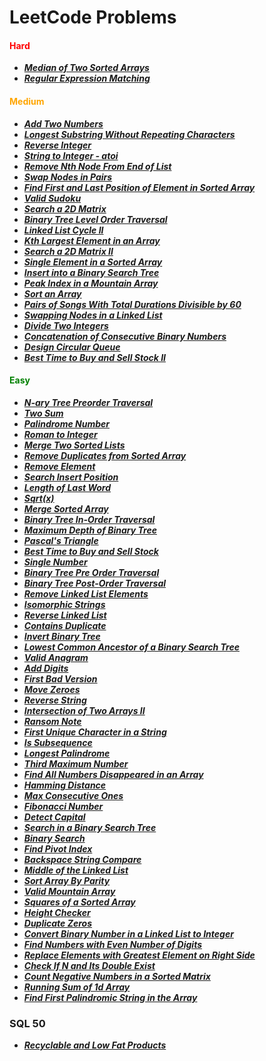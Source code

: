 # LeetCode Problems

<h4 style="color:red">Hard</h4>

- **_[Median of Two Sorted Arrays](https://github.com/Razeen-Shaikh/leetcode/tree/main/problems/median-of-two-sorted-arrays)_**
- **_[Regular Expression Matching](https://github.com/Razeen-Shaikh/leetcode/tree/main/problems/regular-expression-matching)_**

<h4 style="color:orange">Medium</h4>

- **_[Add Two Numbers](https://github.com/Razeen-Shaikh/leetcode/tree/main/problems/add-two-numbers)_**
- **_[Longest Substring Without Repeating Characters](https://github.com/Razeen-Shaikh/leetcode/tree/main/problems/longest-substring-without-repeating-characters)_**
- **_[Reverse Integer](https://github.com/Razeen-Shaikh/leetcode/tree/main/problems/reverse-integer)_**
- **_[String to Integer - atoi](https://github.com/Razeen-Shaikh/leetcode/tree/main/problems/string-to-integer)_**
- **_[Remove Nth Node From End of List](https://github.com/Razeen-Shaikh/leetcode/tree/main/problems/remove-nth-node-from-end-of-list)_**
- **_[Swap Nodes in Pairs](https://github.com/Razeen-Shaikh/leetcode/tree/main/problems/swap-nodes-in-pairs)_**
- **_[Find First and Last Position of Element in Sorted Array](https://github.com/Razeen-Shaikh/leetcode/tree/main/problems/find-first-and-last-position-of-element)_**
- **_[Valid Sudoku](https://github.com/Razeen-Shaikh/leetcode/tree/main/problems/valid-sudoku)_**
- **_[Search a 2D Matrix](https://github.com/Razeen-Shaikh/leetcode/tree/main/problems/search-a-2d-matrix)_**
- **_[Binary Tree Level Order Traversal](https://github.com/Razeen-Shaaikh/leetcode/tree/main/problems/binary-tree-level-order-traversal)_**
- **_[Linked List Cycle II](https://github.com/Razeen-Shaikh/leetcode/tree/main/problems/linked-list-cycle-ii)_**
- **_[Kth Largest Element in an Array](https://github.com/Razeen-Shaikh/leetcode/tree/main/problems/kth-largest-element-in-an-array)_**
- **_[Search a 2D Matrix II](https://github.com/Razeen-Shaikh/leetcode/tree/main/problems/search-a-2d-matrix-ii)_**
- **_[Single Element in a Sorted Array](https://github.com/Razeen-Shaikh/leetcode/tree/main/problems/single-element-in-a-sorted-array)_**
- **_[Insert into a Binary Search Tree](https://github.com/Razeen-Shaikh/leetcode/tree/main/problems/insert-into-a-binary-search-tree)_**
- **_[Peak Index in a Mountain Array](https://github.com/Razeen-Shaikh/leetcode/tree/main/problems/peak-index-in-a-mountain-array)_**
- **_[Sort an Array](https://github.com/Razeen-Shaikh/leetcode/tree/main/problems/sort-an-array)_**
- **_[Pairs of Songs With Total Durations Divisible by 60](https://github.com/Razeen-Shaikh/leetcode/tree/main/problems/pairs-of-a-sorted-array)_**
- **_[Swapping Nodes in a Linked List](https://github.com/Razeen-Shaikh/leetcode/tree/main/problems/swapping-nodes-in-a-linked-list)_**
- **_[Divide Two Integers](https://github.com/Razeen-Shaikh/leetcode/tree/main/problems/divide-two-numbers)_**
- **_[Concatenation of Consecutive Binary Numbers](https://github.com/Razeen-Shaikh/leetcode/tree/main/problems/concatenation-of-consecutive-binary-numbers)_**
- **_[Design Circular Queue](https://github.com/Razeen-Shaikh/leetcode/tree/main/problems/design-circular-queue)_**
- **_[Best Time to Buy and Sell Stock II](https://github.com/Razeen-Shaikh/leetcode/tree/main/problems/best-time-to-buy-and-sell-stock-ii)_**

<h4 style="color:green">Easy</h4>

- **_[N-ary Tree Preorder Traversal](https://github.com/Razeen-Shaikh/leetcode/tree/main/problems/n-ary-treepreorder-traversal)_**
- **_[Two Sum](https://github.com/Razeen-Shaikh/leetcode/tree/main/problems/two-sums)_**
- **_[Palindrome Number](https://github.com/Razeen-Shaikh/leetcode/tree/main/problems/palindrome-number)_**
- **_[Roman to Integer](https://github.com/Razeen-Shaikh/leetcode/tree/main/problems/roman-to-integer)_**
- **_[Merge Two Sorted Lists](https://github.com/Razeen-Shaikh/leetcode/tree/main/problems/merge-two-sorted-lists)_**
- **_[Remove Duplicates from Sorted Array](https://github.com/Razeen-Shaikh/leetcode/tree/main/problems/remove-duplicates-from-sorted-array)_**
- **_[Remove Element](https://github.com/Razeen-Shaikh/leetcode/tree/main/problems/remove-element)_**
- **_[Search Insert Position](https://github.com/Razeen-Shaikh/leetcode/tree/main/problems/search-insert-position)_**
- **_[Length of Last Word](https://github.com/Razeen-Shaikh/leetcode/tree/main/problems/length-of-last-word)_**
- **_[Sqrt(x)](https://github.com/Razeen-Shaikh/leetcode/tree/main/problems/sqrt-of-x)_**
- **_[Merge Sorted Array](https://github.com/Razeen-Shaikh/leetcode/tree/main/problems/merge-sorted-array)_**
- **_[Binary Tree In-Order Traversal](https://github.com/Razeen-Shaikh/leetcode/tree/main/problems/binary-tree-inorder-traversal)_**
- **_[Maximum Depth of Binary Tree](https://github.com/Razeen-Shaikh/leetcode/tree/main/problems/maximum-depth-of-binary-tree)_**
- **_[Pascal's Triangle](https://github.com/Razeen-Shaikh/leetcode/tree/main/problems/pascal's-triangle)_**
- **_[Best Time to Buy and Sell Stock](https://github.com/Razeen-Shaikh/leetcode/tree/main/problems/best-time-to-buy-sell-stock)_**
- **_[Single Number](https://github.com/Razeen-Shaikh/leetcode/tree/main/problems/single-number)_**
- **_[Binary Tree Pre Order Traversal](https://github.com/Razeen-Shaikh/leetcode/tree/main/problems/binary-tree-pre-order-traversal)_**
- **_[Binary Tree Post-Order Traversal](https://github.com/Razeen-Shaikh/leetcode/tree/main/problems/binary-tree-post-order-traversal)_**
- **_[Remove Linked List Elements](https://github.com/Razeen-Shaikh/leetcode/tree/main/problems/remove-linked-list-elements)_**
- **_[Isomorphic Strings](https://github.com/Razeen-Shaikh/leetcode/tree/main/problems/isomorphic-strings)_**
- **_[Reverse Linked List](https://github.com/Razeen-Shaikh/leetcode/tree/main/problems/reverse-linked-list)_**
- **_[Contains Duplicate](https://github.com/Razeen-Shaikh/leetcode/tree/main/problems/contains-duplicate)_**
- **_[Invert Binary Tree](https://github.com/Razeen-Shaikh/leetcode/tree/main/problems/invert-binary-tree)_**
- **_[Lowest Common Ancestor of a Binary Search Tree](https://github.com/Razeen-Shaikh/leetcode/tree/main/problems/lowest-common-ancestor-of-a-binary-search-tree)_**
- **_[Valid Anagram](https://github.com/Razeen-Shaikh/leetcode/tree/main/problems/valid-anagram)_**
- **_[Add Digits](https://github.com/Razeen-Shaikh/leetcode/tree/main/problems/add-digits)_**
- **_[First Bad Version](https://github.com/Razeen-Shaikh/leetcode/tree/main/problems/first-bad-version)_**
- **_[Move Zeroes](https://github.com/Razeen-Shaikh/leetcode/tree/main/problems/move-zeroes)_**
- **_[Reverse String](https://github.com/Razeen-Shaikh/leetcode/tree/main/problems/reverse-string)_**
- **_[Intersection of Two Arrays II](https://github.com/Razeen-Shaikh/leetcode/tree/main/problems/intersection-of-two-arrays-ii)_**
- **_[Ransom Note](https://github.com/Razeen-Shaikh/leetcode/tree/main/problems/ransom-note)_**
- **_[First Unique Character in a String](https://github.com/Razeen-Shaikh/leetcode/tree/main/problems/first-unique-character-in-a-string)_**
- **_[Is Subsequence](https://github.com/Razeen-Shaikh/leetcode/tree/main/problems/is-subsequence)_**
- **_[Longest Palindrome](https://github.com/Razeen-Shaikh/leetcode/tree/main/problems/longest-palindrome)_**
- **_[Third Maximum Number](https://github.com/Razeen-Shaikh/leetcode/tree/main/problems/third-maximum-number)_**
- **_[Find All Numbers Disappeared in an Array](https://github.com/Razeen-Shaikh/leetcode/tree/main/problems/find-all-numbers-disappeared-in-an-array)_**
- **_[Hamming Distance](https://github.com/Razeen-Shaikh/leetcode/tree/main/problems/hamming-distance)_**
- **_[Max Consecutive Ones](https://github.com/Razeen-Shaikh/leetcode/tree/main/problems/max-consecutive-ones)_**
- **_[Fibonacci Number](https://github.com/Razeen-Shaikh/leetcode/tree/main/problems/fibonacci-number)_**
- **_[Detect Capital](https://github.com/Razeen-Shaikh/leetcode/tree/main/problems/detect-capital)_**
- **_[Search in a Binary Search Tree](https://github.com/Razeen-Shaikh/leetcode/tree/main/problems/search-in-a-binary-search-tree)_**
- **_[Binary Search](https://github.com/Razeen-Shaikh/leetcode/tree/main/problems/binary-search)_**
- **_[Find Pivot Index](https://github.com/Razeen-Shaikh/leetcode/tree/main/problems/find-pivot-index)_**
- **_[Backspace String Compare](https://github.com/Razeen-Shaikh/leetcode/tree/main/problems/backspace-str-compare)_**
- **_[Middle of the Linked List](https://github.com/Razeen-Shaikh/leetcode/tree/main/problems/middle_of-the-linked-list)_**
- **_[Sort Array By Parity](https://github.com/Razeen-Shaikh/leetcode/tree/main/problems/sort-array-by-parity)_**
- **_[Valid Mountain Array](https://github.com/Razeen-Shaikh/leetcode/tree/main/problems/valid-mountain-array)_**
- **_[Squares of a Sorted Array](https://github.com/Razeen-Shaikh/leetcode/tree/main/problems/squares-of-a-sorted-array)_**
- **_[Height Checker](https://github.com/Razeen-Shaikh/leetcode/tree/main/problems/height-checker)_**
- **_[Duplicate Zeros](https://github.com/Razeen-Shaikh/leetcode/tree/main/problems/duplicate-zeros)_**
- **_[Convert Binary Number in a Linked List to Integer](https://github.com/Razeen-Shaikh/leetcode/tree/main/problems/convert-binary-number-in-a-linked-list-to-integer)_**
- **_[Find Numbers with Even Number of Digits](https://github.com/Razeen-Shaikh/leetcode/tree/main/problems/find-numbers-with-even-number-of-digits)_**
- **_[Replace Elements with Greatest Element on Right Side](https://github.com/Razeen-Shaikh/leetcode/tree/main/problems/replace-elements-with-greatest-element-on-right-side)_**
- **_[Check If N and Its Double Exist](https://github.com/Razeen-Shaikh/leetcode/tree/main/problems/check-if-n-and-its-double-exist)_**
- **_[Count Negative Numbers in a Sorted Matrix](https://github.com/Razeen-Shaikh/leetcode/tree/main/problems/count-negative-numbers-in-a-sorted-matrix)_**
- **_[Running Sum of 1d Array](https://github.com/Razeen-Shaikh/leetcode/tree/main/problems/running-sum-of-1d-array)_**
- **_[Find First Palindromic String in the Array](https://github.com/Razeen-Shaikh/leetcode/tree/main/problems/find-first-palindromic-string-in-the-array)_**

### SQL 50

- **_[Recyclable and Low Fat Products](https://github.com/Razeen-Shaikh/leetcode/tree/main/problems/sql50/1757.recyclable-and-low-fat-products)_**

